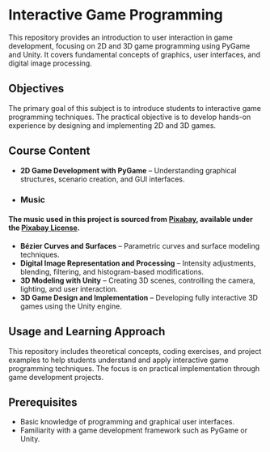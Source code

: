 # Interactive Game Programming

This repository provides an introduction to user interaction in game development, focusing on 2D and 3D game programming using PyGame and Unity. It covers fundamental concepts of graphics, user interfaces, and digital image processing.

## Objectives

The primary goal of this subject is to introduce students to interactive game programming techniques. The practical objective is to develop hands-on experience by designing and implementing 2D and 3D games.

## Course Content

- **2D Game Development with PyGame** – Understanding graphical structures, scenario creation, and GUI interfaces.
- ### Music
#### The music used in this project is sourced from [Pixabay](https://pixabay.com), available under the [Pixabay License](https://pixabay.com/service/terms/).

- **Bézier Curves and Surfaces** – Parametric curves and surface modeling techniques.
- **Digital Image Representation and Processing** – Intensity adjustments, blending, filtering, and histogram-based modifications.
- **3D Modeling with Unity** – Creating 3D scenes, controlling the camera, lighting, and user interaction.
- **3D Game Design and Implementation** – Developing fully interactive 3D games using the Unity engine.

## Usage and Learning Approach

This repository includes theoretical concepts, coding exercises, and project examples to help students understand and apply interactive game programming techniques. The focus is on practical implementation through game development projects.

## Prerequisites

- Basic knowledge of programming and graphical user interfaces.
- Familiarity with a game development framework such as PyGame or Unity.
